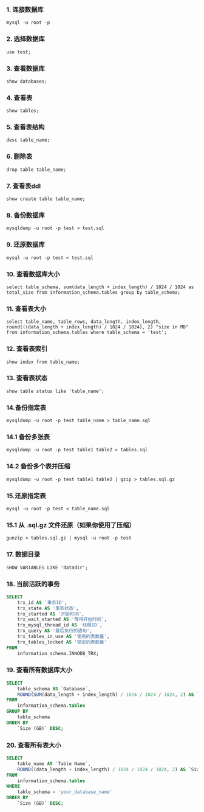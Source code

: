 ### 1. 连接数据库
```shell
mysql -u root -p
```

### 2. 选择数据库
```shell
use test;
```

### 3. 查看数据库
```shell
show databases;
```

### 4. 查看表
```shell
show tables;
```

### 5. 查看表结构
```shell
desc table_name;
```
### 6. 删除表
```shell
drop table table_name;
```

### 7. 查看表ddl
```shell
show create table table_name;
```

### 8. 备份数据库
```shell
mysqldump -u root -p test > test.sql
```

### 9. 还原数据库
```shell
mysql -u root -p test < test.sql
```

### 10. 查看数据库大小
```shell
select table_schema, sum(data_length + index_length) / 1024 / 1024 as total_size from information_schema.tables group by table_schema;
```

### 11. 查看表大小
```shell
select table_name, table_rows, data_length, index_length, round(((data_length + index_length) / 1024 / 1024), 2) "size in MB" from information_schema.tables where table_schema = 'test';
```

### 12. 查看表索引
```shell
show index from table_name;
```

### 13. 查看表状态
```shell
show table status like 'table_name';
```

### 14.备份指定表
```shell
mysqldump -u root -p test table_name > table_name.sql
```
### 14.1 备份多张表
```shell
mysqldump -u root -p test table1 table2 > tables.sql
```
### 14.2 备份多个表并压缩
```shell
mysqldump -u root -p test table1 table2 | gzip > tables.sql.gz
```


### 15.还原指定表
```shell
mysql -u root -p test < table_name.sql
```
### 15.1 从 .sql.gz 文件还原（如果你使用了压缩）
```shell
gunzip < tables.sql.gz | mysql -u root -p test
```

### 17. 数据目录
```shell
SHOW VARIABLES LIKE 'datadir';
```

### 18. 当前活跃的事务
```sql
SELECT 
    trx_id AS '事务ID',
    trx_state AS '事务状态',
    trx_started AS '开始时间',
    trx_wait_started AS '等待开始时间',
    trx_mysql_thread_id AS '线程ID',
    trx_query AS '最后执行的语句',
    trx_tables_in_use AS '使用的表数量',
    trx_tables_locked AS '锁定的表数量'
FROM 
    information_schema.INNODB_TRX;
```

### 19. 查看所有数据库大小
```sql
SELECT 
    table_schema AS `Database`, 
    ROUND(SUM(data_length + index_length) / 1024 / 1024 / 1024, 2) AS `Size (GB)`
FROM 
    information_schema.tables
GROUP BY 
    table_schema
ORDER BY 
    `Size (GB)` DESC;
```

### 20. 查看所有表大小
```sql
SELECT 
    table_name AS `Table Name`, 
    ROUND((data_length + index_length) / 1024 / 1024 / 1024, 2) AS `Size (GB)`
FROM 
    information_schema.tables
WHERE 
    table_schema = 'your_database_name'
ORDER BY 
    `Size (GB)` DESC;
```